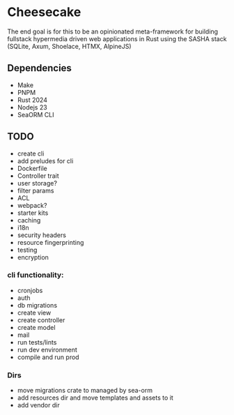 
# Cheesecake

The end goal is for this to be an opinionated meta-framework for building fullstack
hypermedia driven web applications in Rust using the SASHA stack (SQLite, Axum, Shoelace, HTMX, AlpineJS)

## Dependencies

- Make
- PNPM
- Rust 2024
- Nodejs 23
- SeaORM CLI

## TODO

- create cli
- add preludes for cli
- Dockerfile
- Controller trait
- user storage?
- filter params
- ACL
- webpack?
- starter kits
- caching
- i18n
- security headers
- resource fingerprinting
- testing
- encryption

### cli functionality:

- cronjobs
- auth
- db migrations
- create view
- create controller
- create model
- mail
- run tests/lints
- run dev environment
- compile and run prod


### Dirs
- move migrations crate to managed by sea-orm
- add resources dir and move templates and assets to it
- add vendor dir
